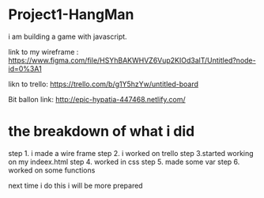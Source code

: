 # Project1-HangMan

i am building a game with javascript.

link to my wireframe : https://www.figma.com/file/HSYhBAKWHVZ6Vup2KIOd3alT/Untitled?node-id=0%3A1

likn to trello: 
https://trello.com/b/g1Y5hzYw/untitled-board

Bit ballon link: http://epic-hypatia-447468.netlify.com/

# the breakdown of what i did 

step 1. i made a wire frame
step 2. i worked on trello
step 3.started working on my indeex.html 
step 4. worked in css
step 5. made some var
step 6. worked on some functions

next time i do this i will be more prepared
